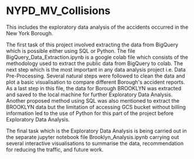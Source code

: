 # NYPD_MV_Collisions
This includes the exploratory data analysis of the accidents occurred in the New York Borough.

The first task of this project involved extracting the data from BigQuery which is possible either using SQL or Python. The file BigQuery_Data_Extraction.ipynb is a google colab file which consists of the methodology used to extract the public data from BigQuery to colab. The next step which is the most important in any data analysis project i.e. Data Pre-Processing. Several natural steps were followed to clean the data and plot a basic visualisation to compare different Borough's accident reports. As a last step in this file, the data for Borough BROOKLYN was extracted and saved to the local machine for further Exploratory Data Analysis. Another proposed method using SQL was also mentioned to extract the BROOKLYN data but the limitation of accessing GCS bucket without billing information led to the use of Python for this part of the project before Exploratory Data Analysis. 

The final task which is the Exploratory Data Analysis is being carried out in the separate jupyter notebook file Brooklyn_Analysis.ipynb carrying out several interactive visualisations to summarise the data, recommendation for reducing the traffic, and future work. 
